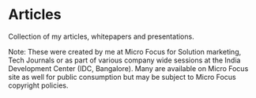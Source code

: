 # Articles
Collection of my articles, whitepapers and presentations.

Note: These were created by me at Micro Focus for Solution marketing, Tech Journals or as part of various company wide sessions at the India Development Center (IDC, Bangalore). Many are available on Micro Focus site as well for public consumption but may be subject to Micro Focus copyright policies.
